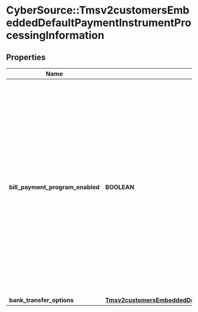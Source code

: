 # CyberSource::Tmsv2customersEmbeddedDefaultPaymentInstrumentProcessingInformation

## Properties
Name | Type | Description | Notes
------------ | ------------- | ------------- | -------------
**bill_payment_program_enabled** | **BOOLEAN** | Flag that indicates that this is a payment for a bill or for an existing contractual loan. For processor-specific details, see the &#x60;bill_payment&#x60; field description in [Credit Card Services Using the SCMP API.](https://apps.cybersource.com/library/documentation/dev_guides/CC_Svcs_SCMP_API/html/)  Valid values: - &#x60;true&#x60;: Bill payment or loan payment. - &#x60;false&#x60; (default): Not a bill payment or loan payment.  | [optional] 
**bank_transfer_options** | [**Tmsv2customersEmbeddedDefaultPaymentInstrumentProcessingInformationBankTransferOptions**](Tmsv2customersEmbeddedDefaultPaymentInstrumentProcessingInformationBankTransferOptions.md) |  | [optional] 


